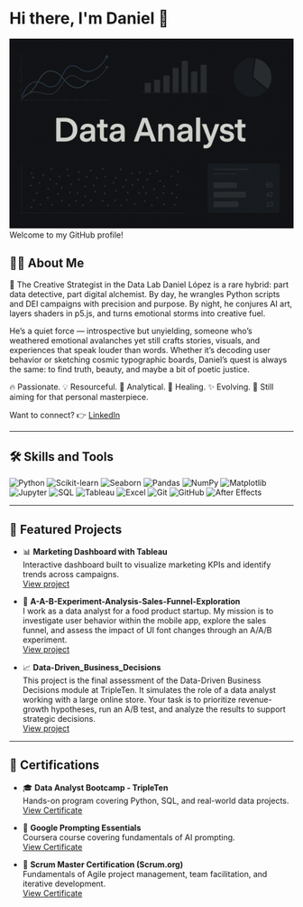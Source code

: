 # Hi there, I'm Daniel 👋
![Data Analyst Banner](images/imageDA.png)
Welcome to my GitHub profile!

## 👨‍💻 About Me

🎨 The Creative Strategist in the Data Lab
Daniel López is a rare hybrid: part data detective, part digital alchemist. By day, he wrangles Python scripts and DEI campaigns with precision and purpose. By night, he conjures AI art, layers shaders in p5.js, and turns emotional storms into creative fuel.

He’s a quiet force — introspective but unyielding, someone who’s weathered emotional avalanches yet still crafts stories, visuals, and experiences that speak louder than words. Whether it’s decoding user behavior or sketching cosmic typographic boards, Daniel’s quest is always the same: to find truth, beauty, and maybe a bit of poetic justice.

🔥 Passionate. 💡 Resourceful. 🧠 Analytical.
🖤 Healing. ✨ Evolving. 🎯 Still aiming for that personal masterpiece.


Want to connect? 👉 [LinkedIn](https://www.linkedin.com/in/daniel-l%C3%B3pez-monte%C3%B3n-861653123/)

---

## 🛠️ Skills and Tools

<p>
  <img src="https://img.shields.io/badge/Python-3776AB?style=for-the-badge&logo=python&logoColor=white" alt="Python"/>
  <img src="https://img.shields.io/badge/Scikit--learn-F7931E?style=for-the-badge&logo=scikit-learn&logoColor=white" alt="Scikit-learn"/>
  <img src="https://img.shields.io/badge/Seaborn-3776AB?style=for-the-badge&logo=python&logoColor=white" alt="Seaborn"/>
  <img src="https://img.shields.io/badge/Pandas-150458?style=for-the-badge&logo=pandas&logoColor=white" alt="Pandas"/>
  <img src="https://img.shields.io/badge/Numpy-013243?style=for-the-badge&logo=numpy&logoColor=white" alt="NumPy"/>
  <img src="https://img.shields.io/badge/Matplotlib-11557C?style=for-the-badge&logo=plotly&logoColor=white" alt="Matplotlib"/>
  <img src="https://img.shields.io/badge/Jupyter-F37626?style=for-the-badge&logo=jupyter&logoColor=white" alt="Jupyter"/>
  <img src="https://img.shields.io/badge/SQL-4479A1?style=for-the-badge&logo=postgresql&logoColor=white" alt="SQL"/>
  <img src="https://img.shields.io/badge/Tableau-E97627?style=for-the-badge&logo=tableau&logoColor=white" alt="Tableau"/>
  <img src="https://img.shields.io/badge/Excel-217346?style=for-the-badge&logo=microsoft-excel&logoColor=white" alt="Excel"/>
  <img src="https://img.shields.io/badge/Git-F05032?style=for-the-badge&logo=git&logoColor=white" alt="Git"/>
  <img src="https://img.shields.io/badge/GitHub-181717?style=for-the-badge&logo=github&logoColor=white" alt="GitHub"/>
  <img src="https://img.shields.io/badge/After%20Effects-9999FF?style=for-the-badge&logo=adobeaftereffects&logoColor=white" alt="After Effects"/>
</p>

---

## 🚀 Featured Projects

- 📊 **Marketing Dashboard with Tableau**  
  Interactive dashboard built to visualize marketing KPIs and identify trends across campaigns.  
  [View project](https://github.com/yourusername/marketing-dashboard)

- 🧪 **A-A-B-Experiment-Analysis-Sales-Funnel-Exploration**  
  I work as a data analyst for a food product startup. My mission is to investigate user behavior within the mobile app, explore the sales funnel, and assess the impact of UI font changes through an A/A/B experiment.  
  [View project](https://github.com/DanyHook/A-A-B-Experiment-Analysis-Sales-Funnel-Exploration)

- 📈 **Data-Driven_Business_Decisions**  
  This project is the final assessment of the Data-Driven Business Decisions module at TripleTen. It simulates the role of a data analyst working with a large online store. Your task is to prioritize revenue-growth 
  hypotheses, run an A/B test, and analyze the results to support strategic decisions.  
  [View project](https://github.com/DanyHook/Data-Driven_Business_Decisions)

---

## 📜 Certifications

- 🎓 **Data Analyst Bootcamp - TripleTen**  
  Hands-on program covering Python, SQL, and real-world data projects.  
  [View Certificate](https://tripleten.com/your-certificate-link)

- 🧠 **Google Prompting Essentials**  
  Coursera course covering fundamentals of AI prompting.  
  [View Certificate](https://coursera.org/share/5fe9601aac780227aa4dbc0fb959ca27)

- 🧩 **Scrum Master Certification (Scrum.org)**  
  Fundamentals of Agile project management, team facilitation, and iterative development.  
  [View Certificate](https://www.scrum-institute.org/badges/42786017319187)
